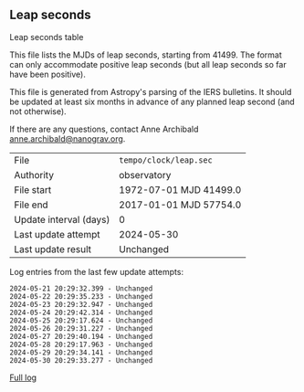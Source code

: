 
## Leap seconds

Leap seconds table

This file lists the MJDs of leap seconds, starting from 41499.
The format can only accommodate positive leap seconds (but all
leap seconds so far have been positive).

This file is generated from Astropy's parsing of the IERS
bulletins. It should be updated at least six months in advance
of any planned leap second (and not otherwise).

If there are any questions, contact Anne Archibald
<anne.archibald@nanograv.org>.

|     |     |
|:--- |:--- |
| File | `tempo/clock/leap.sec` |
| Authority | observatory |
| File start | 1972-07-01 MJD 41499.0 |
| File end | 2017-01-01 MJD 57754.0 |
| Update interval (days) | 0 |
| Last update attempt | 2024-05-30 |
| Last update result | Unchanged |

Log entries from the last few update attempts:
```
2024-05-21 20:29:32.399 - Unchanged
2024-05-22 20:29:35.233 - Unchanged
2024-05-23 20:29:32.947 - Unchanged
2024-05-24 20:29:42.314 - Unchanged
2024-05-25 20:29:17.624 - Unchanged
2024-05-26 20:29:31.227 - Unchanged
2024-05-27 20:29:40.194 - Unchanged
2024-05-28 20:29:17.963 - Unchanged
2024-05-29 20:29:34.141 - Unchanged
2024-05-30 20:29:33.277 - Unchanged
```
[Full log](https://raw.githubusercontent.com/ipta/pulsar-clock-corrections/main/log/tempo/clock/leap.sec.log)
